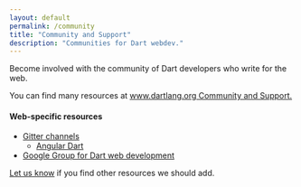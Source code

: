 ```yaml
---
layout: default
permalink: /community
title: "Community and Support"
description: "Communities for Dart webdev."
---
```


Become involved with the community of Dart developers who write for the web.

You can find many resources at
[www.dartlang.org Community and Support.]({{site.dartlang}}/community)

#### Web-specific resources

* [Gitter channels](https://gitter.im/dart-lang/home)
  * [Angular Dart](https://gitter.im/dart-lang/angular2)
* [Google Group for Dart web development](https://groups.google.com/a/dartlang.org/forum/#!forum/web)

[Let us know](https://github.com/dart-lang/site-webdev/issues/new?title=Issue+with+page%3A&body=URL%3A+%3Ccopy-paste+here%3E%0AProblem%3A+%3Cdescribe+the+problem%3E%0ASuggestion%3A+%3Csuggested+fix%3F%3E)
if you find other resources we should add.
